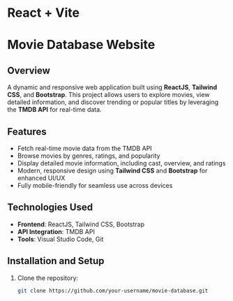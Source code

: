 # React + Vite
# Movie Database Website  

## Overview  
A dynamic and responsive web application built using **ReactJS**, **Tailwind CSS**, and **Bootstrap**. This project allows users to explore movies, view detailed information, and discover trending or popular titles by leveraging the **TMDB API** for real-time data.  

## Features  
- Fetch real-time movie data from the TMDB API  
- Browse movies by genres, ratings, and popularity  
- Display detailed movie information, including cast, overview, and ratings  
- Modern, responsive design using **Tailwind CSS** and **Bootstrap** for enhanced UI/UX  
- Fully mobile-friendly for seamless use across devices  

## Technologies Used  
- **Frontend**: ReactJS, Tailwind CSS, Bootstrap  
- **API Integration**: TMDB API  
- **Tools**: Visual Studio Code, Git  

## Installation and Setup  
1. Clone the repository:  
   ```bash  
   git clone https://github.com/your-username/movie-database.git  


